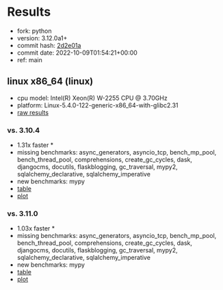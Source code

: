 # Results

- fork: python
- version: 3.12.0a1+
- commit hash: [2d2e01a](https://github.com/python/cpython/commit/2d2e01a)
- commit date: 2022-10-09T01:54:21+00:00
- ref: main

## linux x86_64 (linux)

- cpu model: Intel(R) Xeon(R) W-2255 CPU @ 3.70GHz
- platform: Linux-5.4.0-122-generic-x86_64-with-glibc2.31
- [raw results](bm-20221009-linux-x86_64-python-main-3.12.0a1%2B-2d2e01a.json)

### vs. 3.10.4

- 1.31x faster \*
- missing benchmarks: async_generators, asyncio_tcp, bench_mp_pool, bench_thread_pool, comprehensions, create_gc_cycles, dask, djangocms, docutils, flaskblogging, gc_traversal, mypy2, sqlalchemy_declarative, sqlalchemy_imperative
- new benchmarks: mypy
- [table](bm-20221009-linux-x86_64-python-main-3.12.0a1%2B-2d2e01a-vs-3.10.4.md)
- [plot](bm-20221009-linux-x86_64-python-main-3.12.0a1%2B-2d2e01a-vs-3.10.4.png)

### vs. 3.11.0

- 1.03x faster \*
- missing benchmarks: async_generators, asyncio_tcp, bench_mp_pool, bench_thread_pool, comprehensions, create_gc_cycles, dask, djangocms, docutils, flaskblogging, gc_traversal, mypy2, sqlalchemy_declarative, sqlalchemy_imperative
- new benchmarks: mypy
- [table](bm-20221009-linux-x86_64-python-main-3.12.0a1%2B-2d2e01a-vs-3.11.0.md)
- [plot](bm-20221009-linux-x86_64-python-main-3.12.0a1%2B-2d2e01a-vs-3.11.0.png)

